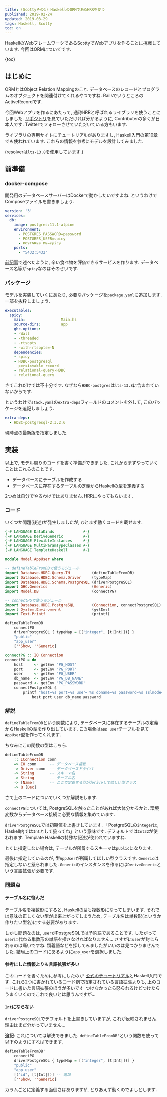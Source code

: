 ```yaml
---
title: (Scottyその1) HaskellのORMであるHRRを使う
published: 2019-02-24
updated: 2019-03-29
tags: Haskell, Scotty
toc: on
---
```


HaskellのWebフレームワークであるScottyでWebアプリを作ることに挑戦しています. 今回はORMについてです.

<!--more-->

{toc}

## はじめに

ORMとはObject Relation Mappingのこと. データベースのレコードとプログラムのオブジェクトを関連付けてくれるやつですね. RailsでいうところのActiveRecordです.

今回Webアプリを作るにあたって, 通称HRRと呼ばれるライブラリを使うことにしました. [リポジトリ](https://github.com/khibino/haskell-relational-record)を見ていただければ分かるように, Contributerの多くが日本人です. Twitterでフォローさせていただいている方もいます.

ライブラリの専用サイトにチュートリアルがありますし, Haskell入門の第10章でも使われています. これらの情報を参考にモデルを設計してみました.

(resolverは`lts-13.8`を使用しています.)

## 前準備
### docker-compose
開発用のデータベースサーバーはDockerで動かしたいですよね. というわけでComposeファイルを書きましょう.

```yaml
version: '3'
services:
  db:
    image: postgres:11.1-alpine
    environment:
      - POSTGRES_PASSWORD=password
      - POSTGRES_USER=spicy
      - POSTGRES_DB=spicy
    ports:
      - "5432:5432"
```

[前記事](/posts/programming/scotty-webapp-1.html)で述べたように, 辛い食べ物を評価できるサービスを作ります. データベース名等が`spicy`なのはそのせいです.

### パッケージ
モデルを実装していくにあたり, 必要なパッケージを`package.yaml`に追加します. 一部を抜粋しましょう.

```yaml
executables:
  spicy:
    main:                Main.hs
    source-dirs:         app
    ghc-options:
    - -Wall
    - -threaded
    - -rtsopts
    - -with-rtsopts=-N
    dependencies:
    - spicy
    - HDBC-postgresql
    - persistable-record
    - relational-query-HDBC
    - relational-query
```

さてこれだけでは不十分です. なぜなら`HDBC-postgres`は`lts-13.8`に含まれていないからです.

というわけで`stack.yaml`の`extra-deps`フィールドのコメントを外して, このパッケージを追記しましょう.

```yaml
extra-deps:
  - HDBC-postgresql-2.3.2.6
```
現時点の最新版を指定しました.

## 実装
以上で, モデル周りのコードを書く準備ができました. これからまずやっていくことはこれらのことです.

- データベースにテーブルを作成する
- データベースに存在するテーブルの定義からHaskellの型を定義する

2つめは自分でやるわけではありません. HRRにやってもらいます.

### コード
いくつか問題(後述)が発生しましたが, ひとまず動くコードを載せます.

```haskell
{-# LANGUAGE DataKinds             #-}
{-# LANGUAGE DeriveGeneric         #-}
{-# LANGUAGE FlexibleInstances     #-}
{-# LANGUAGE MultiParamTypeClasses #-}
{-# LANGUAGE TemplateHaskell       #-}

module Model.AppUser where

-- defineTableFromDBで使うモジュール
import Database.HDBC.Query.TH          (defineTableFromDB)
import Database.HDBC.Schema.Driver     (typeMap)
import Database.HDBC.Schema.PostgreSQL (driverPostgreSQL)
import GHC.Generics                    (Generic)
import Model.DB                        (connectPG)

-- connectPGで使うモジュール
import Database.HDBC.PostgreSQL        (Connection, connectPostgreSQL)
import System.Environment              (getEnv)
import Text.Printf                     (printf)

defineTableFromDB
    connectPG
    driverPostgreSQL { typeMap = [("integer", [t|Int|])] }
    "public"
    "app_user"
    [''Show, ''Generic]

connectPG :: IO Connection
connectPG = do
    host     <- getEnv "PG_HOST"
    port     <- getEnv "PG_PORT"
    user     <- getEnv "PG_USER"
    db_name  <- getEnv "PG_DB_NAME"
    password <- getEnv "PG_PASSWORD"
    connectPostgreSQL $
        printf "host=%s port=%s user= %s dbname=%s password=%s sslmode=disable"
            host port user db_name password
```
### 解説

`defineTableFromDB`という関数により, データベースに存在するテーブルの定義からHaskellの型を作り出しています. この場合は`app_user`テーブルを見て`AppUser`型を作ってくれます.

ちなみにこの関数の型はこちら.

```haskell
defineTableFromDB
    :: IConnection conn
    => IO conn      -- データベース接続
    -> Driver conn  -- データベースドライバ
    -> String       -- スキーマ名
    -> String       -- テーブル名
    -> [Name]       -- ここで定義する型がderiveして欲しい型クラス
    -> Q [Dec]
```

さて上のコードについていくつか解説をします.

`connectPG`については, PostgreSQLを触ったことがあれば大体分かるかと. 環境変数からデータベース接続に必要な情報を集めています.

`driverPostgreSQL`では初期値を上書きしています. 「PostgreSQLの`integer`は, Haskell内では`Int`として扱ってね」という意味です. デフォルトでは`Int32`が使われます. Template Haskellの特殊な記法が使われていますね.

とくに指定しない場合は, テーブルが所属するスキーマは`public`になります.

最後に指定しているのが, 型`AppUser`が所属してほしい型クラスです. `Generic`は指定しないと怒られました. `Generic`のインスタンスを作るには`DeriveGeneric`という言語拡張が必要です.


### 問題点

#### テーブル名に悩んだ

テーブル名を複数形にすると, Haskellの型も複数形になってしまいます. それでは意味の正しくない型が出来上がってしまうため, テーブル名は単数形(というか作りたい型名)にする必要があります.

しかし問題なのは, `user`がPostgreSQLでは予約語であることです. したがって`user`に代わる単数形の単語を探さなければなりません... さすがに`user`が封じられるのは痛いですね. 類義語などを探してみましたがいいのは見つかりませんでした. 結局上のコードにあるように`app_user`を選択しました.

#### 参考にした情報よりも言語拡張が多い
このコードを書くために参考にしたのが, [公式のチュートリアル](http://khibino.github.io/haskell-relational-record/tutorial.html)とHaskell入門です. これら2つに書かれているコード例で指定されている言語拡張よりも, 上のコードに書いた言語拡張のほうが多いです. つけなかったら怒られるけどつけたらうまくいくのでこれで良いとは思うんですが...

#### `Int`にならない

`driverPostgreSQL`でデフォルトを上書きしていますが, これが反映されません. 理由はまだ分かっていません...

**追記**: これについては解決できました. `defineTableFromDB'`という関数を使って以下のようにすればできます.

```haskell
defineTableFromDB'
    connectPG
    driverPostgreSQL { typeMap = [("integer", [t|Int|])] }
    "public"
    "app_user"
    [("id", [t|Int|])] -- 追加
    [''Show, ''Generic]
```

カラムごとに定義する面倒さはありますが, とりあえず動くのでよしとします.
